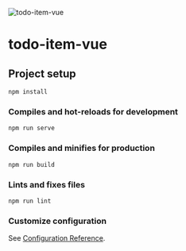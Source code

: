 ![todo-item-vue](https://github.com/rahulsingh743/todo-vue/assets/13962604/dec98d2b-fc7e-4bb1-96d0-49123c636463)
# todo-item-vue
## Project setup
```
npm install
```

### Compiles and hot-reloads for development
```
npm run serve
```

### Compiles and minifies for production
```
npm run build
```

### Lints and fixes files
```
npm run lint
```

### Customize configuration
See [Configuration Reference](https://cli.vuejs.org/config/).
